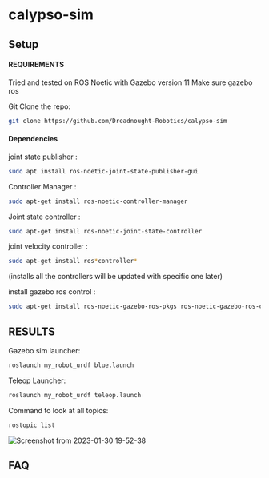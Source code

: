 # calypso-sim

## Setup

#### REQUIREMENTS

Tried and tested on ROS Noetic with Gazebo version 11
Make sure gazebo ros 

Git Clone the repo:
```bash
git clone https://github.com/Dreadnought-Robotics/calypso-sim
```

#### Dependencies

joint state publisher : 
```bash 
sudo apt install ros-noetic-joint-state-publisher-gui
```

Controller Manager : 
```bash
sudo apt-get install ros-noetic-controller-manager
```

Joint state controller : 
```bash
sudo apt-get install ros-noetic-joint-state-controller
```

joint velocity controller : 
```bash
sudo apt-get install ros*controller*
```
(installs all the controllers will be updated with specific one later)

install gazebo ros control : 
```bash
sudo apt-get install ros-noetic-gazebo-ros-pkgs ros-noetic-gazebo-ros-control
```

## RESULTS

Gazebo sim launcher:
```bash
roslaunch my_robot_urdf blue.launch
```

Teleop Launcher:
```bash
roslaunch my_robot_urdf teleop.launch 
```

Command to look at all topics:
```bash
rostopic list
```

![Screenshot from 2023-01-30 19-52-38](https://user-images.githubusercontent.com/61612220/215504191-294041a7-b356-403d-9ce7-ca4c2c893563.png)

## FAQ 
